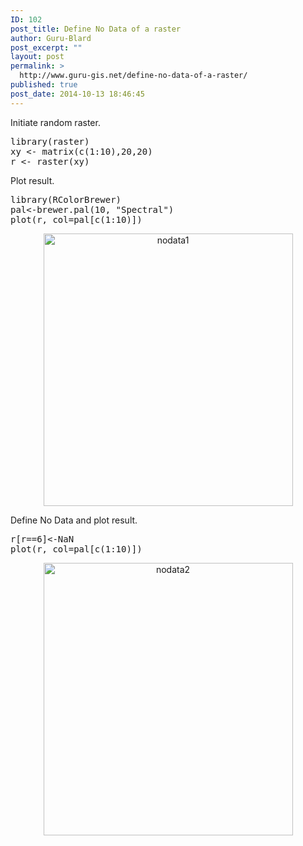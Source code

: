 ```yaml
---
ID: 102
post_title: Define No Data of a raster
author: Guru-Blard
post_excerpt: ""
layout: post
permalink: >
  http://www.guru-gis.net/define-no-data-of-a-raster/
published: true
post_date: 2014-10-13 18:46:45
---
```

Initiate random raster.

<pre lang="rsplus">
library(raster)
xy <- matrix(c(1:10),20,20)
r <- raster(xy)
</pre>

Plot result.

<pre lang="rsplus">
library(RColorBrewer)
pal<-brewer.pal(10, "Spectral") 
plot(r, col=pal[c(1:10)])
</pre>

<center><a href="http://www.guru-gis.net/wp-content/uploads/2014/10/nodata1.png"><img src="http://www.guru-gis.net/wp-content/uploads/2014/10/nodata1.png" alt="nodata1" width="399" height="436" class="alignnone size-full wp-image-104" /></a></center>

<!--more-->

Define No Data and plot result.

<pre lang="rsplus">
r[r==6]<-NaN
plot(r, col=pal[c(1:10)])
</pre>

<center><a href="http://www.guru-gis.net/wp-content/uploads/2014/10/nodata2.png"><img src="http://www.guru-gis.net/wp-content/uploads/2014/10/nodata2.png" alt="nodata2" width="399" height="436" class="alignnone size-full wp-image-105" /></a></center>